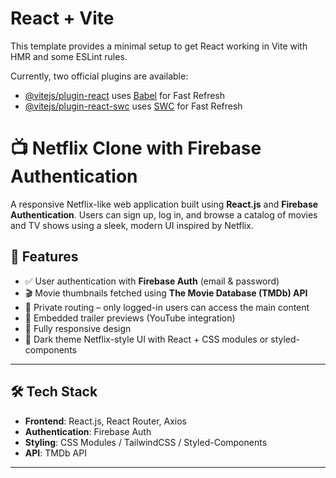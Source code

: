 # React + Vite

This template provides a minimal setup to get React working in Vite with HMR and some ESLint rules.

Currently, two official plugins are available:

- [@vitejs/plugin-react](https://github.com/vitejs/vite-plugin-react/blob/main/packages/plugin-react/README.md) uses [Babel](https://babeljs.io/) for Fast Refresh
- [@vitejs/plugin-react-swc](https://github.com/vitejs/vite-plugin-react-swc) uses [SWC](https://swc.rs/) for Fast Refresh

# 📺 Netflix Clone with Firebase Authentication

A responsive Netflix-like web application built using **React.js** and **Firebase Authentication**. Users can sign up, log in, and browse a catalog of movies and TV shows using a sleek, modern UI inspired by Netflix.

## 🚀 Features

- ✅ User authentication with **Firebase Auth** (email & password)
- 🎬 Movie thumbnails fetched using **The Movie Database (TMDb) API**
- 🔐 Private routing – only logged-in users can access the main content
- 🎥 Embedded trailer previews (YouTube integration)
- 📱 Fully responsive design
- 🌙 Dark theme Netflix-style UI with React + CSS modules or styled-components

---

## 🛠️ Tech Stack

- **Frontend**: React.js, React Router, Axios
- **Authentication**: Firebase Auth
- **Styling**: CSS Modules / TailwindCSS / Styled-Components 
- **API**: TMDb API
  

---


